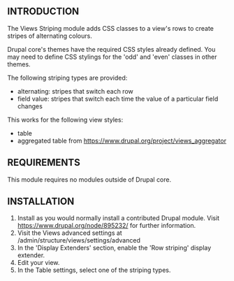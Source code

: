INTRODUCTION
------------

The Views Striping module adds CSS classes to a view's rows to create stripes
of alternating colours.

Drupal core's themes have the required CSS styles already defined. You may need
to define CSS stylings for the 'odd' and 'even' classes in other themes.

The following striping types are provided:

- alternating: stripes that switch each row
- field value: stripes that switch each time the value of a particular field
  changes

This works for the following view styles:

- table
- aggregated table from https://www.drupal.org/project/views_aggregator

REQUIREMENTS
------------

This module requires no modules outside of Drupal core.

INSTALLATION
------------

1. Install as you would normally install a contributed Drupal module. Visit
   https://www.drupal.org/node/895232/ for further information.
2. Visit the Views advanced settings at /admin/structure/views/settings/advanced
3. In the 'Display Extenders' section, enable the 'Row striping' display
   extender.
4. Edit your view.
5. In the Table settings, select one of the striping types.
